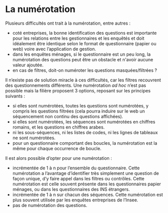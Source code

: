 # La numérotation 

Plusieurs difficultés ont trait à la numérotation, entre autres :
- coté entreprises, la bonne identification des questions est importante pour les relations entre les gestionnaires et les enquêtés et doit idéalement être identique selon le format de questionnaire (papier ou web) voire avec l’application de gestion.
- dans les enquêtes ménages, si le questionnaire est un peu long, la numérotation des questions peut être un obstacle et n'avoir aucune valeur ajoutée.
- en cas de filtres, doit-on numéroter les questions masquées/filtrées ? 

Il n’existe pas de solution miracle à ces difficultés, car les filtres recouvrent des questionnements différents. Une numérotation *ad hoc* n’est pas possible mais la filière proposent 3 options, reposant sur les principes suivants :
- si elles sont numérotées, toutes les questions sont numérotées, y compris les questions filtrées (cela pourra induire sur le web un séquencement non continu des questions affichées).
- si elles sont numérotées, les séquences sont numérotées en chiffres romains, et les questions en chiffres arabes.
- ni les sous-séquences, ni les listes de codes, ni les lignes de tableaux ne sont numérotées.
- pour un questionnaire comportant des boucles, la numérotation est la même pour chaque occurrence de boucle.

Il est alors possible d’opter pour une numérotation :
- incrémentée de 1 à n pour l’ensemble du questionnaire. Cette numérotation a l’avantage d’identifier très simplement une question de façon unique, d’y faire appel dans les filtres ou contrôles. Cette numérotation est celle souvent présente dans les questionnaires papier ménages, ou dans les questionnaires des INS étrangers.
- incrémentée de 1 à n sur chacun des séquences. Cette numérotation est plus souvent utilisée par les enquêtes entreprises de l’Insee.
- pas de numérotation des questions.
